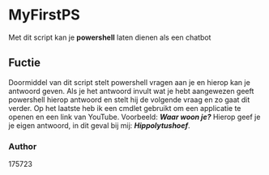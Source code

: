 # MyFirstPS
Met dit script kan je <strong>powershell</strong> laten dienen als een chatbot
## Fuctie
Doormiddel van dit script stelt powershell vragen aan je en hierop kan je antwoord geven. Als je het antwoord invult wat je hebt aangewezen geeft powershell hierop antwoord en stelt hij de volgende vraag en zo gaat dit verder. Op het laatste heb ik een cmdlet gebruikt om een applicatie te openen en een link van YouTube.
Voorbeeld: <strong><em>Waar woon je?</strong></em> Hierop geef je je eigen antwoord, in dit geval bij mij: <strong><em>Hippolytushoef</strong></em>.
### Author
175723
